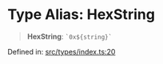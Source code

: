 # Type Alias: HexString

> **HexString**: `` `0x${string}` ``

Defined in: [src/types/index.ts:20](https://github.com/centrifuge/centrifuge-sdk/blob/35076f925246b8dbb28e12a5beeb6327f126023f/src/types/index.ts#L20)
